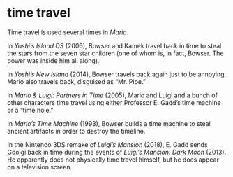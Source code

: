 # time travel

Time travel is used several times in _Mario_.

In _Yoshi’s Island&nbsp;DS_ (2006), Bowser and Kamek travel back in time to steal the stars from the seven star children (one of whom is, in fact, Bowser. The power was inside him all along).

In _Yoshi’s New Island_ (2014), Bowser travels back again just to be annoying. Mario also travels back, disguised as “Mr.&nbsp;Pipe.”

In _Mario & Luigi: Partners in Time_ (2005), Mario and Luigi and a bunch of other characters time travel using either Professor E.&nbsp;Gadd’s time machine or a “time hole.”

In _Mario’s Time Machine_ (1993), Bowser builds a time machine to steal ancient artifacts in order to destroy the timeline.

In the Nintendo&nbsp;3DS remake of _Luigi’s Mansion_ (2018), E.&nbsp;Gadd sends Gooigi back in time during the events of _Luigi’s Mansion: Dark Moon_ (2013). He apparently does not physically time travel himself, but he does appear on a television screen.
